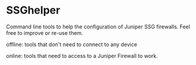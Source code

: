 SSGhelper
=========

Command line tools to help the configuration of Juniper SSG firewalls.
Feel free to improve or re-use them.

offline: tools that don't need to connect to any device

online: tools that need to access to a Juniper Firewall to work.

